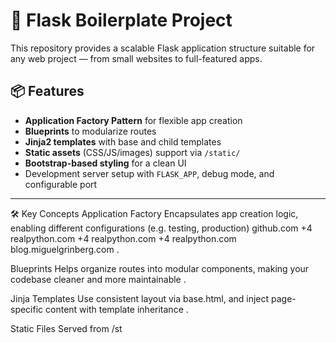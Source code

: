 # 🧩 Flask Boilerplate Project

This repository provides a scalable Flask application structure suitable for any web project — from small websites to full-featured apps.

## 📦 Features

- **Application Factory Pattern** for flexible app creation  
- **Blueprints** to modularize routes  
- **Jinja2 templates** with base and child templates  
- **Static assets** (CSS/JS/images) support via `/static/`  
- **Bootstrap-based styling** for a clean UI  
- Development server setup with `FLASK_APP`, debug mode, and configurable port  

---

🛠 Key Concepts
Application Factory
Encapsulates app creation logic, enabling different configurations (e.g. testing, production) 
github.com
+4
realpython.com
+4
realpython.com
+4
realpython.com
blog.miguelgrinberg.com
.

Blueprints
Helps organize routes into modular components, making your codebase cleaner and more maintainable .

Jinja Templates
Use consistent layout via base.html, and inject page-specific content with template inheritance .

Static Files
Served from /st

